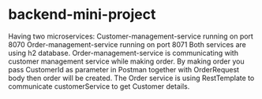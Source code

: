 # backend-mini-project
Having two microservices:
Customer-management-service running on port 8070
Order-management-service running on port 8071
Both services are using h2 database.
Order-management-service is communicating with customer management service while making order.
By making order you  pass CustomerId as parameter in Postman  together with OrderRequest body then order will be created.
The Order service is using RestTemplate to communicate customerService to get  Customer details.